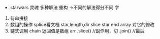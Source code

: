 - starwars 灵魂
多种解法  重构 ->不同的解法得分不同
 字
 1. 符串拼接
 2. 数组的操作
   splice看文档 star,length,dir
   slice star end 
   array 对它的修改
 3. 链式调用 chain
 返回值是数组
  arr
    .slice()   //副作用，切
    .join()   //最后